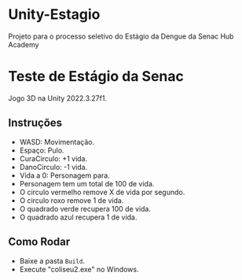 # Unity-Estagio
Projeto para o processo seletivo do Estágio da Dengue da Senac Hub Academy


# Teste de Estágio da Senac
Jogo 3D na Unity 2022.3.27f1.

## Instruções
- WASD: Movimentação.
- Espaço: Pulo.
- CuraCirculo: +1 vida.
- DanoCirculo: -1 vida.
- Vida a 0: Personagem para.
- Personagem tem um total de 100 de vida.
- O circulo vermelho remove X de vida por segundo.
- O circulo roxo remove 1 de vida.
- O quadrado verde recupera 100 de vida.
- O quadrado azul recupera 1 de vida.

## Como Rodar
- Baixe a pasta `Build`.
- Execute "coliseu2.exe" no Windows.
